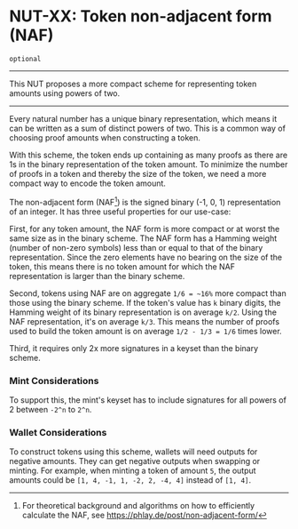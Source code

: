 # NUT-XX: Token non-adjacent form (NAF)

`optional`

---

This NUT proposes a more compact scheme for representing token amounts using powers of two.

---

Every natural number has a unique binary representation, which means it can be written as a sum of distinct powers of two. This is a common way of choosing proof amounts when constructing a token.

With this scheme, the token ends up containing as many proofs as there are 1s in the binary representation of the token amount. To minimize the number of proofs in a token and thereby the size of the token, we need a more compact way to encode the token amount.

The non-adjacent form (NAF[^1]) is the signed binary (-1, 0, 1) representation of an integer. It has three useful properties for our use-case:

First, for any token amount, the NAF form is more compact or at worst the same size as in the binary scheme. The NAF form has a Hamming weight (number of non-zero symbols) less than or equal to that of the binary representation. Since the zero elements have no bearing on the size of the token, this means there is no token amount for which the NAF representation is larger than the binary scheme.

Second, tokens using NAF are on aggregate `1/6 = ~16%` more compact than those using the binary scheme. If the token's value has `k` binary digits, the Hamming weight of its binary representation is on average `k/2`. Using the NAF representation, it's on average `k/3`. This means the number of proofs used to build the token amount is on average `1/2 - 1/3 = 1/6` times lower.

Third, it requires only 2x more signatures in a keyset than the binary scheme.


### Mint Considerations

To support this, the mint's keyset has to include signatures for all powers of 2 between `-2^n` to `2^n`.


### Wallet Considerations

To construct tokens using this scheme, wallets will need outputs for negative amounts. They can get negative outputs when swapping or minting. For example, when minting a token of amount `5`, the output amounts could be `[1, 4, -1, 1, -2, 2, -4, 4]` instead of `[1, 4]`.



[^1]: For theoretical background and algorithms on how to efficiently calculate the NAF, see https://phlay.de/post/non-adjacent-form/